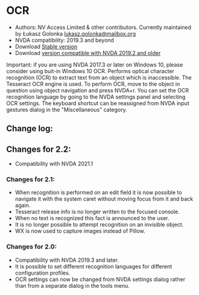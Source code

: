 # OCR

* Authors: NV Access Limited & other contributors. Currently maintained by Łukasz Golonka <lukasz.golonka@mailbox.org>
* NVDA compatibility: 2019.3 and beyond
* Download [Stable version][1]
* Download [version compatible with NVDA 2019.2 and older][2]

Important: if you are using NVDA 2017.3 or later on Windows 10, please consider using buit-in Windows 10 OCR.
Performs optical character recognition (OCR) to extract text from an object which is inaccessible. The Tesseract OCR engine is used. To perform OCR, move to the object in question using object navigation and press NVDA+r. You can set the OCR recognition language by going to the NVDA settings panel  and selecting OCR settings. The keyboard shortcut can be reassigned from NVDA input gestures dialog in the "Miscellaneous" category.

## Change log:

## Changes for 2.2:

* Compatibility with NVDA 2021.1

### Changes for 2.1:

* When recognition is performed on an edit field it is now possible to navigate it with the system caret without moving focus from it and back again.
* Tesseract release info is no longer written to the focused console.
* When no text is recognized this fact is announced to the user.
* It is no longer possible to attempt recognition on an invisible object.
* WX is now used to capture images instead of Pillow.

### Changes for 2.0:

* Compatibility with NVDA 2019.3 and later.
* It is possible to set different recognition languages for different configuration profiles.
* OCR settings can now be  changed from NVDA settings dialog rather than from a separate dialog in the tools menu.




[1]: https://addons.nvda-project.org/files/get.php?file=ocr
[2]: https://www.nvaccess.org/files/nvda-addons/ocr_0.20120529.01.nvda-addon

